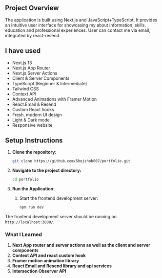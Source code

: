 ## Project Overview
The application is built using Next.js and JavaScript+TypeScript. It provides an intuitive user interface for showcasing my about information, skills, education and professional experiences. User can contact me via email, integrated by react-resend.

## I have used

- Next.js 13
- Next.js App Router
- Next.js Server Actions
- Client & Server Components
- TypeScript (Beginner & Intermediate)
- Tailwind CSS
- Context API
- Advanced Animations with Framer Motion
- React.Email & Resend
- Custom React hooks
- Fresh, modern UI design
- Light & Dark mode
- Responsive website

## Setup Instructions
1. **Clone the repository:**
    ```bash
    git clone https://github.com/Shoishob007/portfolio.git
    ```

2. **Navigate to the project directory:**
    ```bash
    cd portfolio
    ```
3. **Run the Application:**
    1. Start the frontend development server:
        ```bash
        npm run dev
        ```


The frontend development server should be running on `http://localhost:3000/`.

### What I Learned

1. **Next App router and server actions as well as the client and server components**
2. **Context API and react custom hook**
3. **Framer motion animation library**
4. **React Email and Resend library and api services**
5. **Intersection Observer API**
